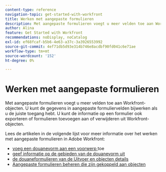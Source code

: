 ```yaml
---
content-type: reference
navigation-topic: get-started-with-workfront
title: Werken met aangepaste formulieren
description: Met aangepaste formulieren voegt u meer velden toe aan Workfront-objecten. U kunt de gegevens in aangepaste formuliervelden bijwerken als u de juiste toegang hebt. U kunt de informatie op een formulier ook exporteren of formulieren toevoegen aan of verwijderen uit Workfront-objecten. Lees de artikelen in deze lijst om te leren werken met aangepaste formulieren in Adobe Workfront.
author: Alina
feature: Get Started with Workfront
recommendations: noDisplay, noCatalog
exl-id: ef68fcaf-b5b6-4e63-a37c-3a3926553992
source-git-commit: 4ef71db5d93e314b746e8acdbf90fd041c6e71ae
workflow-type: tm+mt
source-wordcount: '152'
ht-degree: 0%

---
```


# Werken met aangepaste formulieren

Met aangepaste formulieren voegt u meer velden toe aan Workfront-objecten. U kunt de gegevens in aangepaste formuliervelden bijwerken als u de juiste toegang hebt. U kunt de informatie op een formulier ook exporteren of formulieren toevoegen aan of verwijderen uit Workfront-objecten.

Lees de artikelen in de volgende lijst voor meer informatie over het werken met aangepaste formulieren in Adobe Workfront:

* [ voeg een douanevorm aan een voorwerp ](../../workfront-basics/work-with-custom-forms/add-a-custom-form-to-an-object.md) toe
* [ geef informatie op de gebieden van de douanevorm uit ](../../workfront-basics/work-with-custom-forms/edit-custom-forms.md)
* [ de douaneformulieren van de Uitvoer en objecten details ](../../workfront-basics/work-with-custom-forms/export-custom-forms-details.md)
* [Aangepaste formulieren beheren die zijn gekoppeld aan objecten](../../workfront-basics/work-with-custom-forms/manage-custom-forms-attached-to-objects.md)
